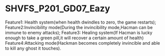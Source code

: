 # SHVFS_P201_GD07_Eazy

Feature1: Health system(when health dwindles to zero, the game restarts);
Feature2:Invincibility mode(During the invincibility mode,Hacman can be immune to enemy attacks);
Feature3: Healing system(If Hacman is lucky enough to take a green pill,it will recover a certain amount of health)
Feature4:Attacking mode(Hackman becomes completely invincible and able to kill any ghost it touches).